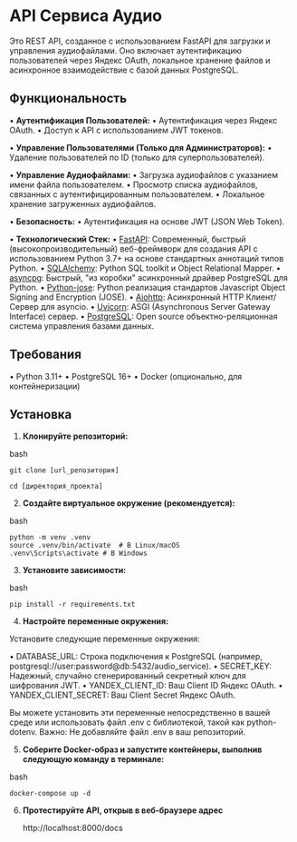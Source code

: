 # API Сервиса Аудио

Это REST API, созданное с использованием FastAPI для загрузки и управления аудиофайлами. Оно включает аутентификацию пользователей через Яндекс OAuth, локальное хранение файлов и асинхронное взаимодействие с базой данных PostgreSQL.

## Функциональность

•   **Аутентификация Пользователей:**
    •   Аутентификация через Яндекс OAuth.
    •   Доступ к API с использованием JWT токенов.

•   **Управление Пользователями (Только для Администраторов):**
    •   Удаление пользователей по ID (только для суперпользователей).

•   **Управление Аудиофайлами:**
    •   Загрузка аудиофайлов с указанием имени файла пользователем.
    •   Просмотр списка аудиофайлов, связанных с аутентифицированным пользователем.
    •   Локальное хранение загруженных аудиофайлов.

•   **Безопасность:**
    •   Аутентификация на основе JWT (JSON Web Token).

•   **Технологический Стек:**
    •   [FastAPI](https://fastapi.tiangolo.com/): Современный, быстрый (высокопроизводительный) веб-фреймворк для создания API с использованием Python 3.7+ на основе стандартных аннотаций типов Python.
    •   [SQLAlchemy](https://www.sqlalchemy.org/): Python SQL toolkit и Object Relational Mapper.
    •   [asyncpg](https://github.com/MagicStack/asyncpg): Быстрый, "из коробки" асинхронный драйвер PostgreSQL для Python.
    •   [Python-jose](https://python-jose.readthedocs.io/): Python реализация стандартов Javascript Object Signing and Encryption (JOSE).
    •   [Aiohttp](https://docs.aiohttp.org/en/stable/): Асинхронный HTTP Клиент/Сервер для asyncio.
    •   [Uvicorn](https://www.uvicorn.org/): ASGI (Asynchronous Server Gateway Interface) сервер.
    •   [PostgreSQL](https://www.postgresql.org/): Open source объектно-реляционная система управления базами данных.

## Требования

•   Python 3.11+
•   PostgreSQL 16+
•   Docker (опционально, для контейнеризации)

## Установка

1.  **Клонируйте репозиторий:**

bash

    git clone [url_репозитория]

    cd [директория_проекта]
2. **Создайте виртуальное окружение (рекомендуется):**
    
bash

    python -m venv .venv
    source .venv/bin/activate  # В Linux/macOS
    .venv\Scripts\activate # В Windows

3. **Установите зависимости:**

bash

    pip install -r requirements.txt

4. **Настройте переменные окружения:**

Установите следующие переменные окружения:

  •  DATABASE_URL: Строка подключения к PostgreSQL (например, postgresql://user:password@db:5432/audio_service).
  •  SECRET_KEY: Надежный, случайно сгенерированный секретный ключ для шифрования JWT.
  •  YANDEX_CLIENT_ID: Ваш Client ID Яндекс OAuth.
  •  YANDEX_CLIENT_SECRET: Ваш Client Secret Яндекс OAuth.

  Вы можете установить эти переменные непосредственно в вашей среде или использовать файл .env с библиотекой, такой как 
  python-dotenv. Важно: Не добавляйте файл .env в ваш репозиторий.

5. **Соберите Docker-образ и запустите контейнеры, выполнив следующую команду в терминале:**

bash

    docker-compose up -d

6. **Протестируйте API, открыв в веб-браузере адрес**

    http://localhost:8000/docs
